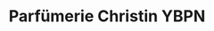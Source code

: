 ---
title: "Parfümerie Christin YBPN"
url: /schwerin/parfuemerie-christin-ybpn/
shop: Parfümerie
---